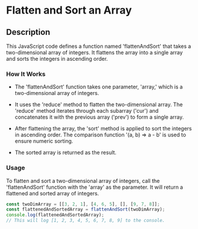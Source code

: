 # Flatten and Sort an Array

## Description

This JavaScript code defines a function named 'flattenAndSort' that takes a two-dimensional array of integers. It flattens the array into a single array and sorts the integers in ascending order.

### How It Works

- The 'flattenAndSort' function takes one parameter, 'array,' which is a two-dimensional array of integers.

- It uses the 'reduce' method to flatten the two-dimensional array. The 'reduce' method iterates through each subarray ('cur') and concatenates it with the previous array ('prev') to form a single array.

- After flattening the array, the 'sort' method is applied to sort the integers in ascending order. The comparison function '(a, b) => a - b' is used to ensure numeric sorting.

- The sorted array is returned as the result.

### Usage

To flatten and sort a two-dimensional array of integers, call the 'flattenAndSort' function with the 'array' as the parameter. It will return a flattened and sorted array of integers.

```javascript
const twoDimArray = [[3, 2, 1], [4, 6, 5], [], [9, 7, 8]];
const flattenedAndSortedArray = flattenAndSort(twoDimArray);
console.log(flattenedAndSortedArray);
// This will log [1, 2, 3, 4, 5, 6, 7, 8, 9] to the console.
